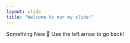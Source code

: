 ```yaml
---
layout: slide
title: "Welcome to our my slide!"
---
```

Something New :tada:
Use the left arrow to go back!

